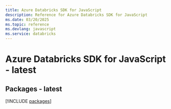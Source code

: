 ```yaml
---
title: Azure Databricks SDK for JavaScript
description: Reference for Azure Databricks SDK for JavaScript
ms.date: 03/20/2025
ms.topic: reference
ms.devlang: javascript
ms.service: databricks
---
```

# Azure Databricks SDK for JavaScript - latest
## Packages - latest
[!INCLUDE [packages](databricks-index.md)]